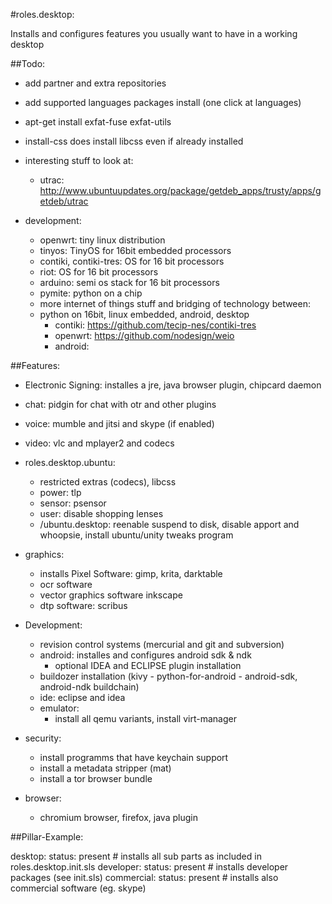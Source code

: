#roles.desktop: 

Installs and configures features you usually want to have in a working desktop

##Todo:
 * add partner and extra repositories
 * add supported languages packages install (one click at languages)
 * apt-get install exfat-fuse exfat-utils
 * install-css does install libcss even if already installed

 * interesting stuff to look at:
   * utrac: http://www.ubuntuupdates.org/package/getdeb_apps/trusty/apps/getdeb/utrac

 * development:
   * openwrt: tiny linux distribution
   * tinyos: TinyOS for 16bit embedded processors
   * contiki, contiki-tres: OS for 16 bit processors
   * riot: OS for 16 bit processors
   * arduino: semi os stack for 16 bit processors
   * pymite: python on a chip
   * more internet of things stuff and bridging of technology between:
    *  python on 16bit, linux embedded, android, desktop 
       * contiki: https://github.com/tecip-nes/contiki-tres
       * openwrt: https://github.com/nodesign/weio
       * android: 

##Features:

  * Electronic Signing: installes a jre, java browser plugin, chipcard daemon

  * chat: pidgin for chat with otr and other plugins

  * voice: mumble and jitsi and skype (if enabled)
  * video: vlc and mplayer2 and codecs

  * roles.desktop.ubuntu:
    * restricted extras (codecs), libcss
    * power:  tlp
    * sensor: psensor
    * user: disable shopping lenses
    * /ubuntu.desktop: reenable suspend to disk, disable apport and whoopsie, install ubuntu/unity tweaks program

  * graphics:
    * installs Pixel Software: gimp, krita, darktable
    * ocr software
    * vector graphics software inkscape
    * dtp software: scribus

  * Development:
    * revision control systems (mercurial and git and subversion)
    * android: installes and configures android sdk & ndk
      * optional IDEA and ECLIPSE plugin installation
    * buildozer installation (kivy - python-for-android - android-sdk, android-ndk buildchain)
    * ide: eclipse and idea
    * emulator:
      * install all qemu variants, install virt-manager

  * security:
    * install programms that have keychain support
    * install a metadata stripper (mat)
    * install a tor browser bundle

  * browser:
    * chromium browser, firefox, java plugin

##Pillar-Example:

desktop:
  status: present # installs all sub parts as included in roles.desktop.init.sls
  developer: status: present # installs developer packages (see init.sls)
  commercial: status: present # installs also commercial software (eg. skype)
